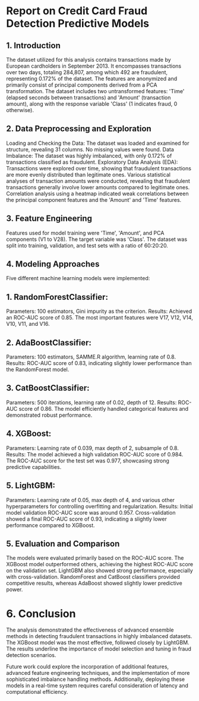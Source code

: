 <h1>Report on Credit Card Fraud Detection Predictive Models</h1>
<h2>1. Introduction</h2>

The dataset utilized for this analysis contains transactions made by European cardholders in September 2013. It encompasses transactions over two days, totaling 284,807, among which 492 are fraudulent, representing 0.172% of the dataset. The features are anonymized and primarily consist of principal components derived from a PCA transformation. The dataset includes two untransformed features: 'Time' (elapsed seconds between transactions) and 'Amount' (transaction amount), along with the response variable 'Class' (1 indicates fraud, 0 otherwise).

<h2>2. Data Preprocessing and Exploration</h2>

Loading and Checking the Data: The dataset was loaded and examined for structure, revealing 31 columns. No missing values were found.
Data Imbalance: The dataset was highly imbalanced, with only 0.172% of transactions classified as fraudulent.
Exploratory Data Analysis (EDA):
Transactions were explored over time, showing that fraudulent transactions are more evenly distributed than legitimate ones.
Various statistical analyses of transaction amounts were conducted, revealing that fraudulent transactions generally involve lower amounts compared to legitimate ones.
Correlation analysis using a heatmap indicated weak correlations between the principal component features and the 'Amount' and 'Time' features.
<h2>3. Feature Engineering</h2>

Features used for model training were 'Time', 'Amount', and PCA components (V1 to V28). The target variable was 'Class'. The dataset was split into training, validation, and test sets with a ratio of 60:20:20.

<h2>4. Modeling Approaches</h2>

Five different machine learning models were implemented:

<h2>1. RandomForestClassifier:</h2>

Parameters: 100 estimators, Gini impurity as the criterion.
Results: Achieved an ROC-AUC score of 0.85. The most important features were V17, V12, V14, V10, V11, and V16.
<h2>2. AdaBoostClassifier:</h2>

Parameters: 100 estimators, SAMME.R algorithm, learning rate of 0.8.
Results: ROC-AUC score of 0.83, indicating slightly lower performance than the RandomForest model.
<h2>3. CatBoostClassifier:</h2>

Parameters: 500 iterations, learning rate of 0.02, depth of 12.
Results: ROC-AUC score of 0.86. The model efficiently handled categorical features and demonstrated robust performance.
<h2>4. XGBoost:</h2>

Parameters: Learning rate of 0.039, max depth of 2, subsample of 0.8.
Results: The model achieved a high validation ROC-AUC score of 0.984. The ROC-AUC score for the test set was 0.977, showcasing strong predictive capabilities.
<h2>5. LightGBM:</h2>

Parameters: Learning rate of 0.05, max depth of 4, and various other hyperparameters for controlling overfitting and regularization.
Results: Initial model validation ROC-AUC score was around 0.957. Cross-validation showed a final ROC-AUC score of 0.93, indicating a slightly lower performance compared to XGBoost.
<h2>5. Evaluation and Comparison</h2>

The models were evaluated primarily based on the ROC-AUC score. The XGBoost model outperformed others, achieving the highest ROC-AUC score on the validation set. LightGBM also showed strong performance, especially with cross-validation. RandomForest and CatBoost classifiers provided competitive results, whereas AdaBoost showed slightly lower predictive power.

<h1>6. Conclusion</h1>

The analysis demonstrated the effectiveness of advanced ensemble methods in detecting fraudulent transactions in highly imbalanced datasets. The XGBoost model was the most effective, followed closely by LightGBM. The results underline the importance of model selection and tuning in fraud detection scenarios.

Future work could explore the incorporation of additional features, advanced feature engineering techniques, and the implementation of more sophisticated imbalance handling methods. Additionally, deploying these models in a real-time system requires careful consideration of latency and computational efficiency.
